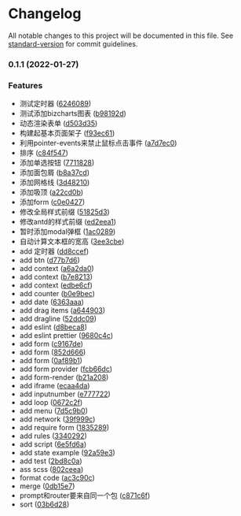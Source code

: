 # Changelog

All notable changes to this project will be documented in this file. See [standard-version](https://github.com/conventional-changelog/standard-version) for commit guidelines.

### 0.1.1 (2022-01-27)


### Features

* 测试定时器 ([6246089](https://github.com/guoqiangfydxx/DemoCode2/commit/624608991d3ae2e37bc3ea23651fcdbce0593247))
* 测试添加bizcharts图表 ([b98192d](https://github.com/guoqiangfydxx/DemoCode2/commit/b98192d5cee7f08fdeabb6211c675150196f897c))
* 动态渲染表单 ([d503d35](https://github.com/guoqiangfydxx/DemoCode2/commit/d503d35c99c6efcd450f494911da5e989c513192))
* 构建起基本页面架子 ([f93ec61](https://github.com/guoqiangfydxx/DemoCode2/commit/f93ec61df91b356b4f1f9244a9ad68c33dfbec85))
* 利用pointer-events来禁止鼠标点击事件 ([a7d7ec0](https://github.com/guoqiangfydxx/DemoCode2/commit/a7d7ec045ace343d6efd482abfd2937de737718a))
* 排序 ([c84f547](https://github.com/guoqiangfydxx/DemoCode2/commit/c84f5479c53ee847660edf8dc04a6468ff401ded))
* 添加单选按钮 ([7711828](https://github.com/guoqiangfydxx/DemoCode2/commit/7711828d185036907370f29521cac38e7fa5800a))
* 添加面包屑 ([b8a37cd](https://github.com/guoqiangfydxx/DemoCode2/commit/b8a37cd218e3b5243bee0d57f32756179b2e8259))
* 添加网格线 ([3d48210](https://github.com/guoqiangfydxx/DemoCode2/commit/3d48210fa8bc2d929d410187a20523a81993e9aa))
* 添加吸顶 ([a22cd0b](https://github.com/guoqiangfydxx/DemoCode2/commit/a22cd0bee30333861b54c603042e0368e292d625))
* 添加form ([c0e0427](https://github.com/guoqiangfydxx/DemoCode2/commit/c0e0427105131ba92bd209f2b6c024158b53b18b))
* 修改全局样式前缀 ([51825d3](https://github.com/guoqiangfydxx/DemoCode2/commit/51825d3c70a23d4791ffaf3d138a33fe82d20419))
* 修改antd的样式前缀 ([ed2eea1](https://github.com/guoqiangfydxx/DemoCode2/commit/ed2eea1e5e94e71e73acb60a19b073d06163704e))
* 暂时添加modal弹框 ([1ac0289](https://github.com/guoqiangfydxx/DemoCode2/commit/1ac028949e30f2bfa536f9d1b89eb7746a86c90d))
* 自动计算文本框的宽高 ([3ee3cbe](https://github.com/guoqiangfydxx/DemoCode2/commit/3ee3cbec40418bded96a50bff739ac8100697876))
* add 定时器 ([dd8ccef](https://github.com/guoqiangfydxx/DemoCode2/commit/dd8ccef1238a534ce910fc82d31d42dccdbfa587))
* add btn ([d77b7d6](https://github.com/guoqiangfydxx/DemoCode2/commit/d77b7d60127afd7fdcd67f53bc658147b0ac7085))
* add context ([a6a2da0](https://github.com/guoqiangfydxx/DemoCode2/commit/a6a2da0efa42828f151f7734952b33e8ba4cf072))
* add context ([b7e8213](https://github.com/guoqiangfydxx/DemoCode2/commit/b7e82132b374a1954bc0a2e1ed893a4ff40d3455))
* add context ([edbe6cf](https://github.com/guoqiangfydxx/DemoCode2/commit/edbe6cfb02338378ddfd0fb74d35eb57ff715518))
* add counter ([b0e9bec](https://github.com/guoqiangfydxx/DemoCode2/commit/b0e9bec8261a22754e91e3e075af17d0f60d30e2))
* add date ([6363aaa](https://github.com/guoqiangfydxx/DemoCode2/commit/6363aaa27137f0a32840e6b27c491c254ba56d9a))
* add drag items ([a644903](https://github.com/guoqiangfydxx/DemoCode2/commit/a644903e213fc0c2d73bcf9de8d90f3524c26fb9))
* add dragline ([52ddc09](https://github.com/guoqiangfydxx/DemoCode2/commit/52ddc09c237633f9a700d58c8973cddb203365bf))
* add eslint ([d8beca8](https://github.com/guoqiangfydxx/DemoCode2/commit/d8beca85b30116acdf76015f371ba017ede2a02b))
* add eslint prettier ([9680c4c](https://github.com/guoqiangfydxx/DemoCode2/commit/9680c4cfd9a4d00f5662e74480e3fd0ae9325f29))
* add form ([c9167de](https://github.com/guoqiangfydxx/DemoCode2/commit/c9167deea32c8b22345b9cfd416612c0288bba1f))
* add form ([852d666](https://github.com/guoqiangfydxx/DemoCode2/commit/852d666ffa0294a6d68782b6f3ff3a87bff37c6e))
* add form ([0af89b1](https://github.com/guoqiangfydxx/DemoCode2/commit/0af89b1bfa37cb75c8e10d81f547763092a6cbba))
* add form provider ([fcb66dc](https://github.com/guoqiangfydxx/DemoCode2/commit/fcb66dce75865ce38829ae0b96d88af854e70081))
* add form-render ([b21a208](https://github.com/guoqiangfydxx/DemoCode2/commit/b21a208ae2a5a1cd0df3f002484ea45842ed8874))
* add iframe ([ecaa4da](https://github.com/guoqiangfydxx/DemoCode2/commit/ecaa4da50099dd1d811a719b62c36b89e5d9616c))
* add inputnumber ([e777722](https://github.com/guoqiangfydxx/DemoCode2/commit/e777722260b7dffc5fefdca1217b556314e3a554))
* add loop ([0672c2f](https://github.com/guoqiangfydxx/DemoCode2/commit/0672c2f9f224af7ac22445f3772de0d04cee6ac0))
* add menu ([7d5c9b0](https://github.com/guoqiangfydxx/DemoCode2/commit/7d5c9b00612e1ac94b9fd3355c01efbd28ed5c78))
* add network ([39f999c](https://github.com/guoqiangfydxx/DemoCode2/commit/39f999c19c8c8e43310f289c4832e6c175f65250))
* add require form ([1835289](https://github.com/guoqiangfydxx/DemoCode2/commit/18352894acaf2b2f45724436199e713be7127104))
* add rules ([3340292](https://github.com/guoqiangfydxx/DemoCode2/commit/33402922bd6228908e0107d352c0dfcb571f87e2))
* add script ([6e5fd6a](https://github.com/guoqiangfydxx/DemoCode2/commit/6e5fd6a121af142800255b3e4761739b23fefc72))
* add state example ([92a59e3](https://github.com/guoqiangfydxx/DemoCode2/commit/92a59e31241267b5f5cfb9139efbe176dd1e10b0))
* add test ([2bd8c0a](https://github.com/guoqiangfydxx/DemoCode2/commit/2bd8c0a3d5e3009e6870ca18cb7350b9b7b8645c))
* ass scss ([802ceea](https://github.com/guoqiangfydxx/DemoCode2/commit/802ceea82052ebf2af5b3704850e3a0c1fccae01))
* format code ([ac3c90c](https://github.com/guoqiangfydxx/DemoCode2/commit/ac3c90c5ea2366da57597fde5362c429b423f637))
* merge ([0db15e7](https://github.com/guoqiangfydxx/DemoCode2/commit/0db15e7bfd7617f9b234658172ae500372a8ebd5))
* prompt和router要来自同一个包 ([c871c6f](https://github.com/guoqiangfydxx/DemoCode2/commit/c871c6f03bc4795b16c8234d6c44089f833a52ab))
* sort ([03b6d28](https://github.com/guoqiangfydxx/DemoCode2/commit/03b6d2800b2801991995ae85c01737339898e183))

